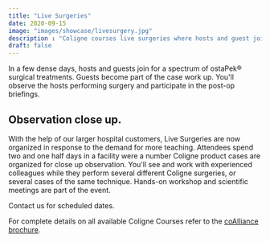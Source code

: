 ```yaml
---
title: "Live Surgeries"
date: 2020-09-15
image: "images/showcase/livesurgery.jpg"
description : "Coligne courses live surgeries where hosts and guest jointly perform surgical treatments with ostaPek® material."
draft: false
---
```


In a few dense days, hosts and guests join for a spectrum of ostaPek® surgical treatments. Guests become part of the case work up. 
You'll observe the hosts performing surgery and participate in the post-op briefings.

<!--more-->

## Observation close up.

With the help of our larger hospital customers, Live Surgeries
are now organized in response to the demand for more teaching.
Attendees spend two and one half days in a facility were
a number Coligne product cases are organized for close up
observation. You'll see and work with experienced colleagues
while they perform several different Coligne surgeries, or
several cases of the same technique. Hands-on workshop
and scientific meetings are part of the event.

Contact us for scheduled dates.

For complete details on all available Coligne Courses refer to the [coAlliance brochure](https://saps2412.github.io/courses/coligne_coalliance_brochure.pdf).